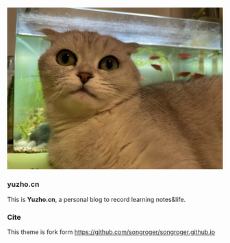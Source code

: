 ![](/photos/doupao2.jpg)

### yuzho.cn

This is **Yuzho.cn**, a personal blog to record learning notes&life.


### Cite
This theme is fork form https://github.com/songroger/songroger.github.io
